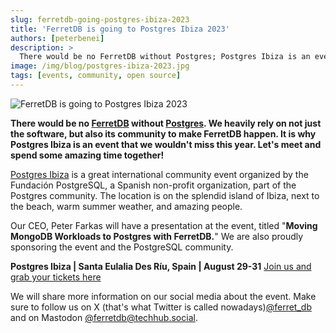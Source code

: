 ```yaml
---
slug: ferretdb-going-postgres-ibiza-2023
title: 'FerretDB is going to Postgres Ibiza 2023'
authors: [peterbenei]
description: >
  There would be no FerretDB without Postgres; Postgres Ibiza is an event that we wouldn't miss this year. Let's meet and spend some amazing time together!
image: /img/blog/postgres-ibiza-2023.jpg
tags: [events, community, open source]
---
```


![FerretDB is going to Postgres Ibiza 2023](/img/blog/postgres-ibiza-2023.jpg)

**There would be no [FerretDB](https://www.ferretdb.io) without [Postgres](https://www.postgresql.org/). We heavily rely on not just the software, but also its community to make FerretDB happen. It is why Postgres Ibiza is an event that we wouldn't miss this year. Let's meet and spend some amazing time together!**

<!--truncate-->

[Postgres Ibiza](https://pgibz.io/) is a great international community event organized by the Fundación PostgreSQL, a Spanish non-profit organization, part of the Postgres community.
The location is on the splendid island of Ibiza, next to the beach, warm summer weather, and amazing people.

Our CEO, Peter Farkas will have a presentation at the event, titled "**Moving MongoDB Workloads to Postgres with FerretDB.**" We are also proudly sponsoring the event and the PostgreSQL community.

**Postgres Ibiza | Santa Eulalia Des Ríu, Spain | August 29-31** [Join us and grab your tickets here](https://pgibz.io/)

We will share more information on our social media about the event.
Make sure to follow us on X (that's what Twitter is called nowadays)[@ferret_db](https://twitter.com/ferret_db) and on Mastodon [@ferretdb@techhub.social](https://techhub.social/@ferretdb).

